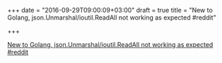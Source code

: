 +++
date = "2016-09-29T09:00:09+03:00"
draft = true
title = "New to Golang, json.Unmarshal/ioutil.ReadAll not working as expected  #reddit"

+++

<p><a href="https://t.co/U7rLobum0o">New to Golang, json.Unmarshal/ioutil.ReadAll not working as expected  #reddit</a></p>
